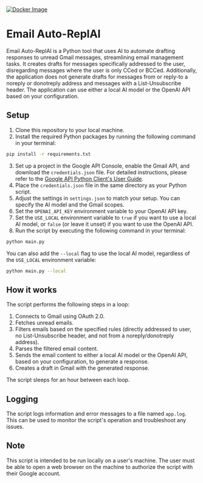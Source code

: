 [![Docker Image](https://github.com/RAHB-REALTORS-Association/email-autodrafts/actions/workflows/docker-image.yml/badge.svg)](https://github.com/RAHB-REALTORS-Association/email-autodrafts/actions/workflows/docker-image.yml)

# Email Auto-ReplAI

Email Auto-ReplAI is a Python tool that uses AI to automate drafting responses to unread Gmail messages, streamlining email management tasks. It creates drafts for messages specifically addressed to the user, disregarding messages where the user is only CCed or BCCed. Additionally, the application does not generate drafts for messages from or reply-to a noreply or donotreply address and messages with a List-Unsubscribe header. The application can use either a local AI model or the OpenAI API based on your configuration.

## Setup

1. Clone this repository to your local machine.
2. Install the required Python packages by running the following command in your terminal:
```sh
pip install -r requirements.txt
```
3. Set up a project in the Google API Console, enable the Gmail API, and download the `credentials.json` file. For detailed instructions, please refer to the [Google API Python Client's User Guide](https://googleapis.github.io/google-api-python-client/docs/).
4. Place the `credentials.json` file in the same directory as your Python script.
5. Adjust the settings in `settings.json` to match your setup. You can specify the AI model and the Gmail scopes.
6. Set the `OPENAI_API_KEY` environment variable to your OpenAI API key.
7. Set the `USE_LOCAL` environment variable to `true` if you want to use a local AI model, or `false` (or leave it unset) if you want to use the OpenAI API.
8. Run the script by executing the following command in your terminal:
```sh
python main.py
```
You can also add the `--local` flag to use the local AI model, regardless of the `USE_LOCAL` environment variable:
```sh
python main.py --local
```

## How it works

The script performs the following steps in a loop:

1. Connects to Gmail using OAuth 2.0.
2. Fetches unread emails.
3. Filters emails based on the specified rules (directly addressed to user, no List-Unsubscribe header, and not from a noreply/donotreply address).
4. Parses the filtered email content.
5. Sends the email content to either a local AI model or the OpenAI API, based on your configuration, to generate a response.
6. Creates a draft in Gmail with the generated response.

The script sleeps for an hour between each loop.

## Logging

The script logs information and error messages to a file named `app.log`. This can be used to monitor the script's operation and troubleshoot any issues.

## Note

This script is intended to be run locally on a user's machine. The user must be able to open a web browser on the machine to authorize the script with their Google account.

